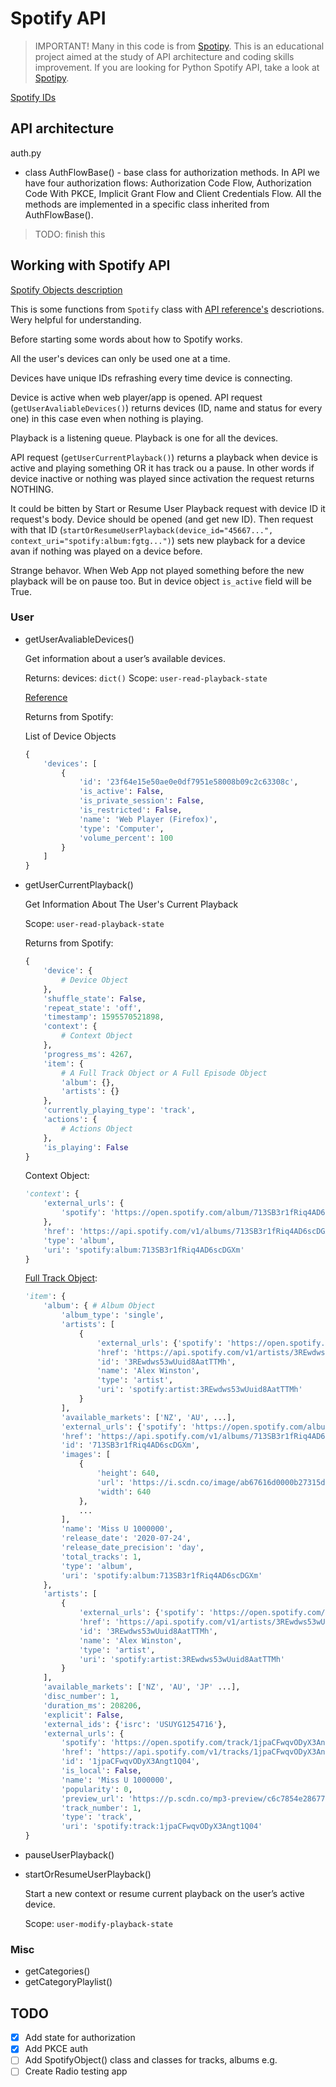 # Spotify API

> IMPORTANT! Many in this code is from [Spotipy](https://github.com/plamere/spotipy/). This is an educational project aimed at the study of API architecture and coding skills improvement. If you are looking for Python Spotify API, take a look at [Spotipy](https://github.com/plamere/spotipy/).

[Spotify IDs](https://developer.spotify.com/documentation/web-api/#spotify-uris-and-ids)

## API architecture

auth.py

- class AuthFlowBase() - base class for authorization methods. In API we have four authorization flows: Authorization Code Flow, Authorization Code With PKCE, Implicit Grant Flow and Client Credentials Flow. All the methods are implemented in a specific class inherited from AuthFlowBase().

> TODO: finish this

## Working with Spotify API

[Spotify Objects description](SpotifyObjects.md)

This is some functions from `Spotify` class with [API reference's](https://developer.spotify.com/documentation/web-api/reference/) descriotions. Wery helpful for understanding.

Before starting some words about how to Spotify works.

All the user's devices can only be used one at a time.

Devices have unique IDs refrashing every time device is connecting.

Device is active when web player/app is opened. API request (`getUserAvaliableDevices()`) returns devices (ID, name and status for every one) in this case even when nothing is playing.

Playback is a listening queue. Playback is one for all the devices.

API request (`getUserCurrentPlayback()`) returns a playback when device is active and playing something OR it has track ou a pause. In other words if device inactive or nothing was played since activation the request returns NOTHING.

It could be bitten by Start or Resume User Playback request with device ID it request's body. Device should be opened (and get new ID). Then request with that ID (`startOrResumeUserPlayback(device_id="45667...", context_uri="spotify:album:fgtg...")`) sets new playback for a device avan if nothing was played on a device before.

Strange behavor. When Web App not played something before the new playback will be on pause too. But in device object `is_active` field will be True.

### User

- getUserAvaliableDevices()

  Get information about a user’s available devices.

  Returns: devices: `dict()`
  Scope: `user-read-playback-state`

  [Reference](https://developer.spotify.com/documentation/web-api/reference/player/get-a-users-available-devices)

  Returns from Spotify:

  List of Device Objects

  ```py
  {
      'devices': [
          {
              'id': '23f64e15e50ae0e0df7951e58008b09c2c63308c',
              'is_active': False,
              'is_private_session': False,
              'is_restricted': False,
              'name': 'Web Player (Firefox)',
              'type': 'Computer',
              'volume_percent': 100
          }
      ]
  }

- getUserCurrentPlayback()

  Get Information About The User's Current Playback

  Scope: `user-read-playback-state`

  Returns from Spotify:

  ```py
  {
      'device': {
          # Device Object
      },
      'shuffle_state': False,
      'repeat_state': 'off',
      'timestamp': 1595570521898,
      'context': {
          # Context Object
      },
      'progress_ms': 4267,
      'item': {
          # A Full Track Object or A Full Episode Object
          'album': {},
          'artists': {}
      },
      'currently_playing_type': 'track',
      'actions': {
          # Actions Object
      },
      'is_playing': False
  }
  ```

  Context Object:

  ```py
  'context': {
      'external_urls': {
          'spotify': 'https://open.spotify.com/album/713SB3r1fRiq4AD6scDGXm'
      },
      'href': 'https://api.spotify.com/v1/albums/713SB3r1fRiq4AD6scDGXm',
      'type': 'album',
      'uri': 'spotify:album:713SB3r1fRiq4AD6scDGXm'
  }
  ```

  [Full Track Object](https://developer.spotify.com/documentation/web-api/reference/object-model/#track-object-full):

  ```py
  'item': {
      'album': { # Album Object
          'album_type': 'single',
          'artists': [
              {
                  'external_urls': {'spotify': 'https://open.spotify.com/artist/3REwdws53wUuid8AatTTMh'},
                  'href': 'https://api.spotify.com/v1/artists/3REwdws53wUuid8AatTTMh',
                  'id': '3REwdws53wUuid8AatTTMh',
                  'name': 'Alex Winston',
                  'type': 'artist',
                  'uri': 'spotify:artist:3REwdws53wUuid8AatTTMh'
              }
          ],
          'available_markets': ['NZ', 'AU', ...],
          'external_urls': {'spotify': 'https://open.spotify.com/album/713SB3r1fRiq4AD6scDGXm'},
          'href': 'https://api.spotify.com/v1/albums/713SB3r1fRiq4AD6scDGXm',
          'id': '713SB3r1fRiq4AD6scDGXm',
          'images': [
              {
                  'height': 640,
                  'url': 'https://i.scdn.co/image/ab67616d0000b27315da339752dcf2646f710ef8',
                  'width': 640
              },
              ...
          ],
          'name': 'Miss U 1000000',
          'release_date': '2020-07-24',
          'release_date_precision': 'day',
          'total_tracks': 1,
          'type': 'album',
          'uri': 'spotify:album:713SB3r1fRiq4AD6scDGXm'
      },
      'artists': [
          {
              'external_urls': {'spotify': 'https://open.spotify.com/artist/3REwdws53wUuid8AatTTMh'},
              'href': 'https://api.spotify.com/v1/artists/3REwdws53wUuid8AatTTMh',
              'id': '3REwdws53wUuid8AatTTMh',
              'name': 'Alex Winston',
              'type': 'artist',
              'uri': 'spotify:artist:3REwdws53wUuid8AatTTMh'
          }
      ],
      'available_markets': ['NZ', 'AU', 'JP' ...],
      'disc_number': 1,
      'duration_ms': 208206,
      'explicit': False,
      'external_ids': {'isrc': 'USUYG1254716'},
      'external_urls': {
          'spotify': 'https://open.spotify.com/track/1jpaCFwqvODyX3Angt1Q04'},
          'href': 'https://api.spotify.com/v1/tracks/1jpaCFwqvODyX3Angt1Q04',
          'id': '1jpaCFwqvODyX3Angt1Q04',
          'is_local': False,
          'name': 'Miss U 1000000',
          'popularity': 0,
          'preview_url': 'https://p.scdn.co/mp3-preview/c6c7854e286770bb9fc38bcfc0e59e17df835f5e?cid=9f785def7d1e4f36abd8aee3edda5287',
          'track_number': 1,
          'type': 'track',
          'uri': 'spotify:track:1jpaCFwqvODyX3Angt1Q04'
  }
  ```

- pauseUserPlayback()

- startOrResumeUserPlayback()

  Start a new context or resume current playback on the user’s active device.

  Scope: `user-modify-playback-state`

### Misc

- getCategories()
- getCategoryPlaylist()

## TODO

- [x] Add state for authorization
- [x] Add PKCE auth
- [ ] Add SpotifyObject() class and classes for tracks, albums e.g.
- [ ] Create Radio testing app
